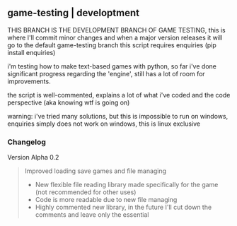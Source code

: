 ## game-testing | developtment
THIS BRANCH IS THE DEVELOPMENT BRANCH OF GAME TESTING, this is where I'll commit minor changes and when a major version releases it will go to the default game-testing branch
this script requires enquiries (pip install enquiries)

i'm testing how to make text-based games with python, so far i've done significant progress regarding the 'engine', still has a lot of room for improvements.

the script is well-commented, explains a lot of what i've coded and the code perspective (aka knowing wtf is going on)

warning: i've tried many solutions, but this is impossible to run on windows, enquiries simply does not work on windows, this is linux exclusive

### Changelog
Version Alpha 0.2
>Improved loading save games and file managing
>
> - New flexible file reading library made specifically for the game (not recommended for other uses)
> - Code is more readable due to new file managing
> - Highly commented new library, in the future I'll cut down the comments and leave only the essential
